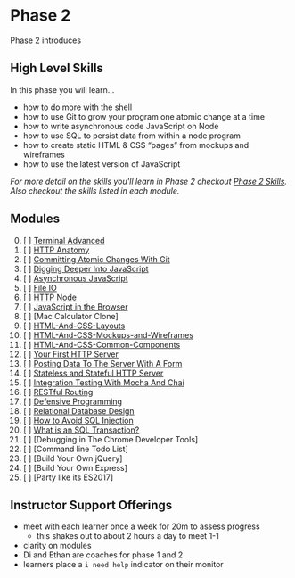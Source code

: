 # Phase 2

Phase 2 introduces

## High Level Skills

In this phase you will learn…

- how to do more with the shell
- how to use Git to grow your program one atomic change at a time
- how to write asynchronous code JavaScript on Node
- how to use SQL to persist data from within a node program
- how to create static HTML & CSS “pages” from mockups and wireframes
- how to use the latest version of JavaScript

_For more detail on the skills you'll learn in Phase 2 checkout
[Phase 2 Skills](./skills.md). Also checkout the skills listed in each module._

## Modules

0. [ ] [Terminal Advanced](../../modules/Terminal-Advanced)
0. [ ] [HTTP Anatomy](../../modules/HTTP-Anatomy)
0. [ ] [Committing Atomic Changes With Git](../../modules/Committing-Atomic-Changes-With-Git)
0. [ ] [Digging Deeper Into JavaScript](../../modules/Digging-Deeper-Into-JavaScript)
0. [ ] [Asynchronous JavaScript](../../modules/Asynchronous-JavaScript)
0. [ ] [File IO](../../modules/File-IO)
0. [ ] [HTTP Node](../../modules/HTTP-Node)
0. [ ] [JavaScript in the Browser](../../modules/JavaScript-in-the-Browser)
0. [ ] [Mac Calculator Clone]
0. [ ] [HTML-And-CSS-Layouts](../../modules/HTML-And-CSS-Layouts)
0. [ ] [HTML-And-CSS-Mockups-and-Wireframes](../../modules/HTML-And-CSS-Mockups-and-Wireframes)
0. [ ] [HTML-And-CSS-Common-Components](../../modules/HTML-And-CSS-Common-Components)
0. [ ] [Your First HTTP Server](../../modules/Your-First-HTTP-Server)
0. [ ] [Posting Data To The Server With A Form](../../modules/Posting-Data-To-The-Server-With-A-Form)
0. [ ] [Stateless and Stateful HTTP Server](../../modules/Stateless-and-Stateful-HTTP-Server)
0. [ ] [Integration Testing With Mocha And Chai](../../modules/Integration-Testing-With-Mocha-And-Chai)
0. [ ] [RESTful Routing](../../modules/RESTful-Routing)
0. [ ] [Defensive Programming](../../modules/Defensive-Programming)
0. [ ] [Relational Database Design](../../modules/Relational-Database-Design)
0. [ ] [How to Avoid SQL Injection](../../modules/How-to-Avoid-SQL-Injection)
0. [ ] [What is an SQL Transaction?](../../modules/What-is-an-SQL-Transaction)
0. [ ] [Debugging in The Chrome Developer Tools]
0. [ ] [Command line Todo List]
0. [ ] [Build Your Own jQuery]
0. [ ] [Build Your Own Express]
0. [ ] [Party like its ES2017]



## Instructor Support Offerings

- meet with each learner once a week for 20m to assess progress
  - this shakes out to about 2 hours a day to meet 1-1
- clarity on modules
- Di and Ethan are coaches for phase 1 and 2
- learners place a `i need help` indicator on their monitor

